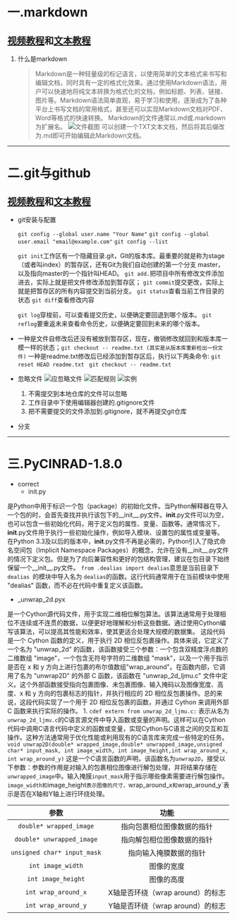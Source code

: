 # **一.markdown** 
## [视频教程](https://www.bilibili.com/video/BV1eJ4m157kC/?spm_id_from=333.337.search-card.all.click)和[文本教程](https://www.itbaima.cn/document/o0ab271mkdsas87)
1. 什么是markdown
    >Markdown是一种轻量级的标记语言，以使用简单的文本格式来书写和编辑文档，同时具有一定的格式化效果。通过使用Markdown语法，用户可以快速地将纯文本转换为格式化的文档，例如标题、列表、链接、图片等。Markdown语法简单直观，易于学习和使用，逐渐成为了各种平台上书写文档的常用格式，甚至还可以实现Markdown文档对PDF、Word等格式的快速转换。
Markdown的文件通常以.md或.markdown为扩展名。
![文件截图](https://image.itbaima.cn/markdown/2024/04/01/vdfIcRaSolpG1Eq.png)
可以创建一个TXT文本文档，然后将其后缀改为.md即可开始编辑此Markdown文档。
***
# **二.git与github**
## [视频教程](https://www.bilibili.com/video/BV1cT42197fc/?spm_id_from=333.337.search-card.all.click)和[文本教程](https://www.liaoxuefeng.com/wiki/896043488029600)
* git安装与配置

    `git config --global user.name "Your Name"`
    `git config --global user.email "email@example.com"`
    `git config --list`
   
    `git init`工作区有一个隐藏目录.git，Git的版本库。最重要的就是称为stage（或者叫index）的暂存区，还有Git为我们自动创建的第一个分支
  master，以及指向master的一个指针叫HEAD。
    `git add.`把项目中所有修改文件添加进去，实际上就是把文件修改添加到暂存区；
    `git commit`提交更改，实际上就是把暂存区的所有内容提交到当前分支。
    `git status`查看当前工作目录的状态
    `git diff`查看修改内容

    `git log`穿梭前，可以查看提交历史，以便确定要回退到哪个版本。
    `git reflog`要重返未来查看命令历史，以便确定要回到未来的哪个版本。
* 一种是文件自修改后还没有被放到暂存区，现在，撤销修改就回到和版本库一模一样的状态；`git checkout -- readme.txt (其实是从版本库重新检出一份文件)`
   一种是readme.txt修改后已经添加到暂存区后，执行以下两条命令: `git reset HEAD readme.txt `
   `git checkout -- readme.txt`
* 忽略文件
![应忽略文件](https://image.itbaima.cn/markdown/2024/04/01/vdfIcRaSolpG1Eq.png)
![匹配规则](https://pic2.zhimg.com/v2-1a2af8b21202cb888ecc9cf604d93345_r.jpg)
![实例](https://pic4.zhimg.com/v2-707ae0ac5677ea22efe9a6a4728ca6ef_r.jpg)
   1. 不需提交到本地仓库的文件可以忽略
   2. 工作目录中下使用编辑器创建的.gitignore文件
   3. 把不需要提交的文件添加到.gitignore，就不再提交git仓库
* 分支


***
# **三.PyCINRAD-1.8.0**
* correct 
  * init.py 
  
是Python中用于标识一个包（package）的初始化文件。当Python解释器在导入一个包的时，会首先查找并执行该包下的__init__.py文件。__init__.py文件可以为空，也可以包含一些初始化代码，用于定义包的属性、变量、函数等。通常情况下，__init__.py文件用于执行一些初始化操作，例如导入模块、设置包的属性或变量等。
在Python 3.3及以后的版本中，__init__.py文件不再是必需的，Python引入了隐式命名空间包（Implicit Namespace Packages）的概念，允许在没有__init__.py文件的情况下定义包。但是为了向后兼容性和更好的包结构管理，建议在包目录下始终保留一个__init__.py文件。
`from .dealias import dealias`意思是当前目录下`dealias `的模块中导入名为 `dealias`的函数。这行代码通常用于在当前模块中使用 "dealias" 函数，而不必在代码中重复定义该函数。
  * _unwrap_2d.pyx
  
是一个Cython源代码文件，用于实现二维相位解包算法。该算法通常用于处理相位不连续或不连贯的数据，以便更好地理解和分析这些数据。通过使用Cython编写该算法，可以提高其性能和效率，使其更适合处理大规模的数据集。
这段代码是一个 Cython 函数的定义，用于执行 2D 相位反包裹操作。具体来说，它定义了一个名为 "unwrap_2d" 的函数，该函数接受三个参数：一个包含双精度浮点数的二维数组 "image"，一个包含无符号字符的二维数组 "mask"，以及一个用于指示是否在 x 和 y
方向上进行包裹的布尔值数组"wrap_around"。在函数内部，它调用了名为 "unwrap2D" 的外部 C 函数，该函数在 "unwrap_2d_ljmu.c" 文件中定义。这个外部函数接受指向包裹图像、未包裹图像、输入掩码以及图像宽度、高度、x 和 y 方向的包裹标志的指针，并执行相应的 2D 相位反包裹操作。总的来说，这段代码实现了一个用于 2D 相位反包裹的函数，并通过 Cython 来调用外部 C 函数来执行实际的操作。
     1. `cdef extern from unwrap_2d_ljmu.c:`
  表示从名为`unwrap_2d_ljmu.c`的C语言源文件中导入函数或变量的声明。这样可以在Cython代码中调用C语言代码中定义的函数或变量，实现Cython与C语言之间的交互和互操作。这种方法通常用于优化性能或利用现有的C语言库来完成一些特定的任务。
` void unwrap2D(double* wrapped_image,double* unwrapped_image,unsigned char* input_mask,
int image_width, int image_height,int wrap_around_x, int wrap_around_y)`
这是一个C语言函数的声明，该函数名为`unwrap2D`，接受以下参数：参数的作用是对输入的包裹相位图像进行解包处理，并将结果存储在`unwrapped_image`中。输入掩膜`input_mask`用于指示哪些像素需要进行解包操作。`image_width和`image_height`表示图像的尺寸，`wrap_around_x`和`wrap_around_y`表示是否在X轴和Y轴上进行环绕处理。

|            **参数**            |           **功能**           |
|:----------------------------:|:----------------------:|
|   `double* wrapped_image`    |     指向包裹相位图像数据的指针      | 
|  `double* unwrapped_image`   |     指向解包相位图像数据的指针      | 
| `unsigned char* input_mask`  |      指向输入掩膜数据的指针       | 
|      `int image_width`       |         图像的宽度          | 
|      `int image_height`      |         图像的高度          | 
|     `int wrap_around_x`      | X轴是否环绕（wrap around）的标志 | 
|     `int wrap_around_y`      | Y轴是否环绕（wrap around）的标志 | 




